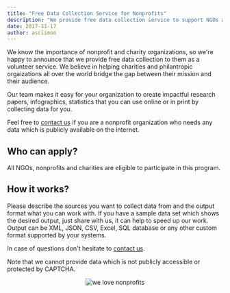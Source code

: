 ```yaml
---
title: "Free Data Collection Service for Nonprofits"
description: "We provide free data collection service to support NGOs and nonprofits"
date: 2017-11-17
author: asciimoo
---
```


We know the importance of nonprofit and charity organizations, so we're happy to announce that we provide free data collection to them as a volunteer service.
We believe in helping charities and philantropic orgaizations all over the world bridge the gap between their mission and their audience.

Our team makes it easy for your organization to create impactful research papers, infographics, statistics that you can use online or in print by collecting data for you.

Feel free to [contact us](/contact/) if you are a nonprofit organization who needs any data which is publicly available on the internet.


## Who can apply?

All NGOs, nonprofits and charities are eligible to participate in this program.


## How it works?

Please describe the sources you want to collect data from and the output format what you can work with. If you have a sample data set which shows the desired output, just share with us, it can help to speed up our work.
Output can be XML, JSON, CSV, Excel, SQL database or any other custom format supported by your systems.

In case of questions don't hesitate to [contact us](/contact/).

Note that we cannot provide data which is not publicly accessible or protected by CAPTCHA.

<div style="text-align:center"><img alt="we love nonprofits" src="/nonprofit.png" /></div>
